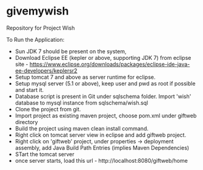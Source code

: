 givemywish
==========

Repository for Project Wish

To Run the Application:
- Sun JDK 7 should be present on the system, 
- Download Eclipse EE (kepler or above, supporting JDK 7) from eclipse site - https://www.eclipse.org/downloads/packages/eclipse-ide-java-ee-developers/keplersr2
- Setup tomcat 7 and above as server runtime for eclipse.
- Setup mysql server (5.1 or above), keep user and pwd as root if possible and start it.
- Database script is present in Git under sqlschema folder. Import 'wish' database to mysql instance from sqlschema/wish.sql
- Clone the project from git.
- Import project as existing maven project, choose pom.xml under giftweb directory
- Build the project using maven clean install command.
- Right click on tomcat server view in eclipse and add giftweb project.
- Right click on 'giftweb' project, under properties -> deployment assembly, add Java Build Path Entries (implies Maven Dependencies)
- STart the tomcat server
- once server starts, load this url - http://localhost:8080/giftweb/home
